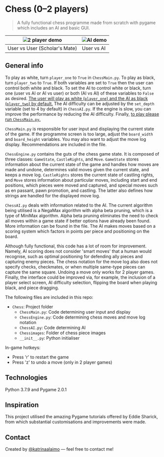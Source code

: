 # Chess (0–2 players)

> A fully functional chess programme made from scratch with pygame which includes an AI and basic GUI. 

| ![2 player demo](https://static.wixstatic.com/media/d051dc_d4ecf43e416d48c3a1c1695fd0078b8c~mv2.gif) | ![AI demo](https://static.wixstatic.com/media/d051dc_22a6655b6d7c45c78711001a27e60c70~mv2.gif) |
| ------------------------------------------------------------ | ------------------------------------------------------------ |
| User vs User (Scholar's Mate)                                | User vs AI                                                   |

## General info

To play as white, turn `player_one` to `True` in `ChessMain.py`. To play as black, turn `player_two` to `True`. If both variables are set to `True` then the user can control both white and black. To set the AI to control white or black, turn one (user vs AI or AI vs user) or both (AI vs AI) of these variables to `False` as desired. <u>The user will play as white (`player_one`) and the AI as black (`player_two`) by default.</u> The AI difficulty can be adjusted by the `set_depth` variable (set to 4 by default) in `ChessAI.py`. If the engine is slow, you can improve the performance by reducing the AI difficulty. Finally, <u>to play please run `ChessMain.py`.</u>

`ChessMain.py` is responsible for user input and displaying the current state of the game. If the programme screen is too large, adjust the `board_width` and `board_height` variables. You may also want to adjust the move log display. Recommendations are included in the file. 

`ChessEngine.py` contains the guts of the chess game state. It is composed of three classes: `GameState`, `CastleRights`, and `Move`. `GameState` stores information about the current state of the game and handles how moves are made and undone, determines valid moves given the current state, and keeps a move log. `CastleRights` stores the current state of castling rights, and `Move` stores information about particular moves, including start and end positions, which pieces were moved and captured, and special moves such as en passant, pawn promotion, and castling. The latter also defines how strings are handled for the displayed move log.

`ChessAI.py` deals with information related to the AI. The current algorithm being utilised is a NegaMax algorithm with alpha beta pruning, which is a type of MiniMax algorithm. Alpha beta pruning eliminates the need to check all moves within a game state if better options have already been found. More information can be found in the file. The AI makes moves based on a scoring system which factors in points per piece and positioning on the board.

Although fully functional, this code has a lot of room for improvement. Namely, AI scoring does not consider 'smart moves' that a human would recognise, such as optimal positioning for defending ally pieces and capturing enemy pieces. The chess notation for the move log also does not specify checks, checkmates, or when multiple same-type pieces can capture the same square. Undoing a move only works for 2 player games. Finally, the interface could be improved via, for example, the inclusion of a player select screen, AI difficulty selection, flipping the board when playing black, and piece dragging. 

The following files are included in this repo:

* `Chess`: Project folder
  * `ChessMain.py`: Code determining user input and display
  * `ChessEngine.py`: Code determining chess moves and move log notation 
  * `ChessAI.py`: Code determining AI
  * `Chessimages`: Folder of chess piece images
  * `__init__.py`: Python initialiser 

In-game hotkeys:

- Press 'r' to restart the game
- Press 'z' to undo a move (only in 2 player games)

## Technologies

Python 3.7.9 and Pygame 2.0.1

## Inspiration

This project utilised the amazing Pygame tutorials offered by Eddie Sharick, from which substantial customisations and improvements were made. 

## Contact

Created by [@katrinaalaimo](https://www.katrinaalaimo.com/) — feel free to contact me!